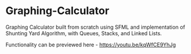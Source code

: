 # Graphing-Calculator

Graphing Calculator built from scratch using SFML and implementation of Shunting Yard Algorithm, with Queues, Stacks, and Linked Lists. 

Functionality can be previewed here - https://youtu.be/kqWfCE9YhJg 
